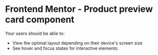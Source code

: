 # Frontend Mentor - Product preview card component

Your users should be able to:
- View the optimal layout depending on their device's screen size
- See hover and focus states for interactive elements.
